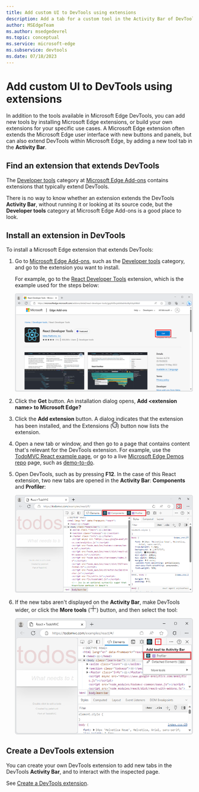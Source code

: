 ```yaml
---
title: Add custom UI to DevTools using extensions
description: Add a tab for a custom tool in the Activity Bar of DevTools by installing or creating a Microsoft Edge extension.
author: MSEdgeTeam
ms.author: msedgedevrel
ms.topic: conceptual
ms.service: microsoft-edge
ms.subservice: devtools
ms.date: 07/18/2023
---
```

# Add custom UI to DevTools using extensions

In addition to the tools available in Microsoft Edge DevTools, you can add new tools by installing Microsoft Edge extensions, or build your own extensions for your specific use cases.  A Microsoft Edge extension often extends the Microsoft Edge user interface with new buttons and panels, but can also extend DevTools within Microsoft Edge, by adding a new tool tab in the **Activity Bar**.


<!-- ====================================================================== -->
## Find an extension that extends DevTools

The [Developer tools](https://microsoftedge.microsoft.com/addons/category/Developer-Tools) category at [Microsoft Edge Add-ons](https://microsoftedge.microsoft.com/addons/) contains extensions that typically extend DevTools.

There is no way to know whether an extension extends the DevTools **Activity Bar**, without running it or looking at its source code, but the **Developer tools** category at Microsoft Edge Add-ons is a good place to look.


<!-- ====================================================================== -->
## Install an extension in DevTools

To install a Microsoft Edge extension that extends DevTools:

1. Go to [Microsoft Edge Add-ons](https://microsoftedge.microsoft.com/addons/), such as the [Developer tools](https://microsoftedge.microsoft.com/addons/category/Developer-Tools) category, and go to the extension you want to install.

   For example, go to the [React Developer Tools](https://microsoftedge.microsoft.com/addons/detail/react-developer-tools/gpphkfbcpidddadnkolkpfckpihlkkil) extension, which is the example used for the steps below:

   ![The React Developer Tools page at Microsoft Edge Add-ons](./extensions-images/react-add-on-listing.png)

1. Click the **Get** button.  An installation dialog opens, **Add \<extension name\> to Microsoft Edge?**

1. Click the **Add extension** button.  A dialog indicates that the extension has been installed, and the Extensions (![Extensions icon](./extensions-images/extensions-icon.png)) button now lists the extension.

1. Open a new tab or window, and then go to a page that contains content that's relevant for the DevTools extension.  For example, use the [TodoMVC React example page](https://todomvc.com/examples/react/dist/), or go to a live [Microsoft Edge Demos repo](https://github.com/MicrosoftEdge/Demos#demos) page, such as [demo-to-do](https://microsoftedge.github.io/Demos/demo-to-do/).

1. Open DevTools, such as by pressing **F12**.  In the case of this React extension, two new tabs are opened in the **Activity Bar**: **Components** and **Profiler**:

   ![DevTools, showing the two new React extension tool tabs](./extensions-images/react-extensions-panels.png)

1. If the new tabs aren't displayed on the **Activity Bar**, make DevTools wider, or click the **More tools** (![More tools icon](./extensions-images/more-tools-icon.png)) button, and then select the tool:

   ![More tools button in DevTools to add tool to Activity Bar](./extensions-images/more-tools-add-tool.png)


<!-- ====================================================================== -->
## Create a DevTools extension

You can create your own DevTools extension to add new tabs in the DevTools **Activity Bar**, and to interact with the inspected page.

See [Create a DevTools extension](../../extensions-chromium/developer-guide/devtools-extension.md).
